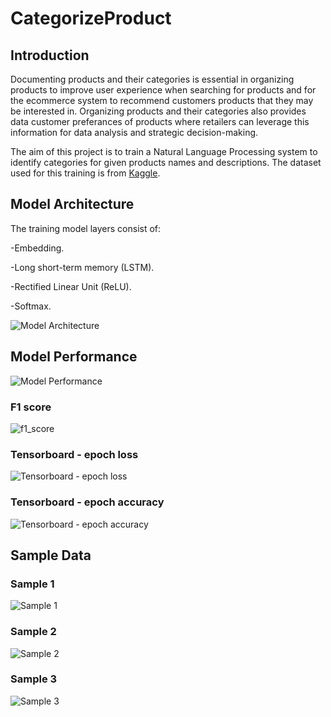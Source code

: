# CategorizeProduct
## Introduction
Documenting products and their categories is essential in organizing products to improve user experience when searching for products and for the ecommerce system to recommend customers products that they may be interested in. Organizing products and their categories also provides data customer preferances of products where retailers can leverage this information for data analysis and strategic decision-making.

The aim of this project is to train a Natural Language Processing system to identify categories for given products names and descriptions. The dataset used for this training is from [Kaggle](https://www.kaggle.com/datasets/saurabhshahane/ecommerce-text-classification).

## Model Architecture
The training model layers consist of:

-Embedding.

-Long short-term memory (LSTM).

-Rectified Linear Unit (ReLU).

-Softmax.

![Model Architecture](https://github.com/AshrafZainalAbidin/CategorizeProduct/assets/154945805/b9aab83c-9819-4111-8e1c-0a09bdbfe196)

## Model Performance
![Model Performance](https://github.com/AshrafZainalAbidin/CategorizeProduct/assets/154945805/86862381-31c9-42e9-a8dc-925bee8f7d5c)

### F1 score
![f1_score](https://github.com/AshrafZainalAbidin/CategorizeProduct/assets/154945805/3095768a-a173-4f69-bcea-0f4c3ff7d4f7)

### Tensorboard - epoch loss
![Tensorboard - epoch loss](https://github.com/AshrafZainalAbidin/CategorizeProduct/assets/154945805/0cebe60f-82ca-42ae-8314-1bd9879f0915)

### Tensorboard - epoch accuracy
![Tensorboard - epoch accuracy](https://github.com/AshrafZainalAbidin/CategorizeProduct/assets/154945805/e12ee973-48a1-4682-bbc4-a1eead924e09)

## Sample Data
### Sample 1
![Sample 1](https://github.com/AshrafZainalAbidin/CategorizeProduct/assets/154945805/b7d8d3a1-8c12-469b-8142-d4d7f0ab5308)
### Sample 2
![Sample 2](https://github.com/AshrafZainalAbidin/CategorizeProduct/assets/154945805/1a8440e7-c001-41bc-9b61-66383d31a404)
### Sample 3
![Sample 3](https://github.com/AshrafZainalAbidin/CategorizeProduct/assets/154945805/80998c48-e92a-47c2-bf1e-ec2f189631c1)

